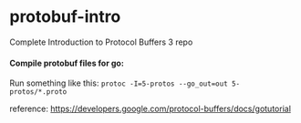 # protobuf-intro
Complete Introduction to Protocol Buffers 3 repo

#### Compile protobuf files for go:

Run something like this:
`protoc -I=5-protos --go_out=out 5-protos/*.proto`

reference:
https://developers.google.com/protocol-buffers/docs/gotutorial